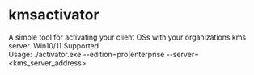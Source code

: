 # kmsactivator
A simple tool for activating your client OSs with your organizations kms server. Win10/11 Supported <br>
Usage: ./activator.exe --edition=pro|enterprise --server=<kms_server_address>
